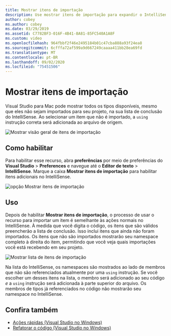 ```yaml
---
title: Mostrar itens de importação
description: Use mostrar itens de importação para expandir o IntelliSense no Visual Studio para Mac.
author: cobey
ms.author: cobey
ms.date: 03/29/2019
ms.assetid: C7782BF3-016F-4B41-8A81-85FC540A1A8F
ms.custom: video
ms.openlocfilehash: 964fbbf2f46e2495184b01c47cba888a93f24ea8
ms.sourcegitcommit: 6cfffa72af599a9d667249caaaa411bb28ea69fd
ms.translationtype: MT
ms.contentlocale: pt-BR
ms.lasthandoff: 09/02/2020
ms.locfileid: "75451506"
---
```

# <a name="show-import-items"></a>Mostrar itens de importação

Visual Studio para Mac pode mostrar todos os tipos disponíveis, mesmo que eles não sejam importados para seu projeto, na sua lista de conclusão do IntelliSense. Ao selecionar um item que não é importado, a `using` instrução correta será adicionada ao arquivo de origem.

![Mostrar visão geral de itens de importação](media/importitems-overview.gif)

## <a name="how-to-enable"></a>Como habilitar

Para habilitar esse recurso, abra **preferências** por meio de preferências do **Visual Studio**  >  **Preferences** e navegue até o **Editor de texto**  >  **IntelliSense**. Marque a caixa **Mostrar itens de importação** para habilitar itens adicionais no IntelliSense.

![opção Mostrar itens de importação](media/show-import-items.png)

## <a name="usage"></a>Uso

Depois de habilitar **Mostrar itens de importação**, o processo de usar o recurso para importar um item é semelhante às ações normais no IntelliSense. À medida que você digita o código, os itens que são válidos preencherão a lista de conclusão. Isso inclui itens que ainda não foram importados. Os itens que não são importados mostrarão seu namespace completo à direita do item, permitindo que você veja quais importações você está recebendo em seu projeto.

![Mostrar lista de itens de importação](media/show-import-items-list.png)

Na lista do IntelliSense, os namespaces são mostrados ao lado de membros que não são referenciados atualmente por uma `using` instrução. Se você escolher um desses itens na lista, o membro será adicionado ao seu código _e_ a `using` instrução será adicionada à parte superior do arquivo. Os membros de tipos já referenciados no código não mostrarão seu namespace no IntelliSense.

## <a name="see-also"></a>Confira também

- [Ações rápidas (Visual Studio no Windows)](/visualstudio/ide/quick-actions)
- [Refatorar o código (Visual Studio no Windows)](/visualstudio/ide/refactoring-in-visual-studio)
